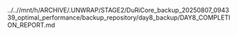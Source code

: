 ../..//mnt/h/ARCHIVE/.UNWRAP/STAGE2/DuRiCore_backup_20250807_094339_optimal_performance/backup_repository/day8_backup/DAY8_COMPLETION_REPORT.md